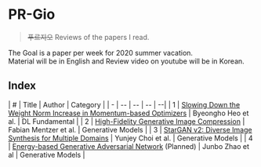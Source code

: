 
# PR-Gio
> ~~푸르지오~~ Reviews of the papers I read.

The Goal is a paper per week for 2020 summer vacation.   
Material will be in English and Review video on youtube will be in Korean.

## Index
| # | Title | Author | Category |
| - | -- | -- | -- | --|
| 1 | [Slowing Down the Weight Norm Increase in Momentum-based Optimizers](https://arxiv.org/abs/2006.08217) | Byeongho Heo et al. | DL Fundamental |
| 2 | [High-Fidelity Generative Image Compression](https://arxiv.org/abs/2006.09965) | Fabian Mentzer et al. | Generative Models |
| 3 | [StarGAN v2: Diverse Image Synthesis for Multiple Domains](https://arxiv.org/abs/1912.01865) | Yunjey Choi et al. | Generative Models |
| 4 | [Energy-based Generative Adversarial Network](https://arxiv.org/abs/1609.03126) (Planned) | Junbo Zhao et al | Generative Models |